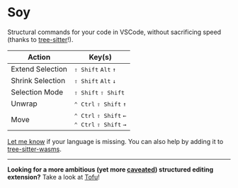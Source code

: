 # Soy

Structural commands for your code in VSCode, without sacrificing speed (thanks to [tree-sitter](https://tree-sitter.github.io/)!).

Action | Key(s)
--- | ---
Extend Selection  | <kbd>⇧ Shift</kbd> <kbd>Alt</kbd> <kbd>↑</kbd>
Shrink Selection | <kbd>⇧ Shift</kbd> <kbd>Alt</kbd> <kbd>↓</kbd>
Selection Mode | <kbd>⇧ Shift</kbd> <kbd>⇧ Shift</kbd>
Unwrap | <kbd>⌃ Ctrl</kbd> <kbd>⇧ Shift</kbd> <kbd>↑</kbd>
Move | <kbd>⌃ Ctrl</kbd> <kbd>⇧ Shift</kbd> <kbd>←</kbd> <br/> <kbd>⌃ Ctrl</kbd> <kbd>⇧ Shift</kbd> <kbd>→</kbd>

[Let me know](https://github.com/Gregoor/soy/issues/new) if your language is missing. You can also help by adding it to [tree-sitter-wasms](https://github.com/Gregoor/tree-sitter-wasms).

---

**Looking for a more ambitious (yet more [caveated](https://dflate.io/state-of-tofu#saul-not-yet-goodman)) structured editing extension?** Take a look at [Tofu](https://marketplace.visualstudio.com/items?itemName=watware.tofu-vscode)!
